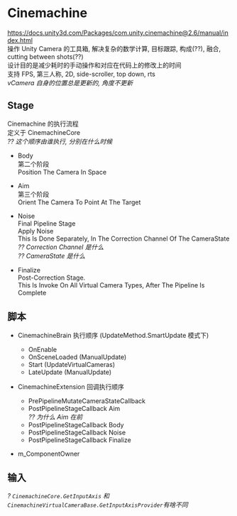 Cinemachine
=
https://docs.unity3d.com/Packages/com.unity.cinemachine@2.6/manual/index.html  
操作 Unity Camera 的工具箱, 解决复杂的数学计算, 目标跟踪, 构成(??), 融合, cutting between shots(??)  
设计目的是减少耗时的手动操作和对应在代码上的修改上的时间  
支持 FPS, 第三人称, 2D, side-scroller, top down, rts  
_vCamera 自身的位置总是更新的, 角度不更新_

Stage  
-
Cinemachine 的执行流程  
定义于 CinemachineCore  
*?? 这个顺序由谁执行, 分别在什么时候*  

+ Body  
    第二个阶段  
    Position The Camera In Space  
  
+ Aim  
    第三个阶段  
    Orient The Camera To Point At The Target  

+ Noise  
    Final Pipeline Stage  
    Apply Noise  
    This Is Done Separately, In The Correction Channel Of The CameraState  
    *?? Correction Channel 是什么*  
    *?? CameraState 是什么*  

+ Finalize  
    Post-Correction Stage.  
    This Is Invoke On All Virtual Camera Types, After The Pipeline Is Complete  
  
脚本
-
+ CinemachineBrain 执行顺序 (UpdateMethod.SmartUpdate 模式下)
    + OnEnable  
    + OnSceneLoaded (ManualUpdate)  
    + Start (UpdateVirtualCameras)  
    + LateUpdate (ManualUpdate)
    
+ CinemachineExtension 回调执行顺序
    + PrePipelineMutateCameraStateCallback
    + PostPipelineStageCallback Aim  
      *?? 为什么 Aim 在前*
    + PostPipelineStageCallback Body  
    + PostPipelineStageCallback Noise  
    + PostPipelineStageCallback Finalize  
    
+ m_ComponentOwner  

输入  
-

_? `CinemachineCore.GetInputAxis` 和 `CinemachineVirtualCameraBase.GetInputAxisProvider`有啥不同_  
    



